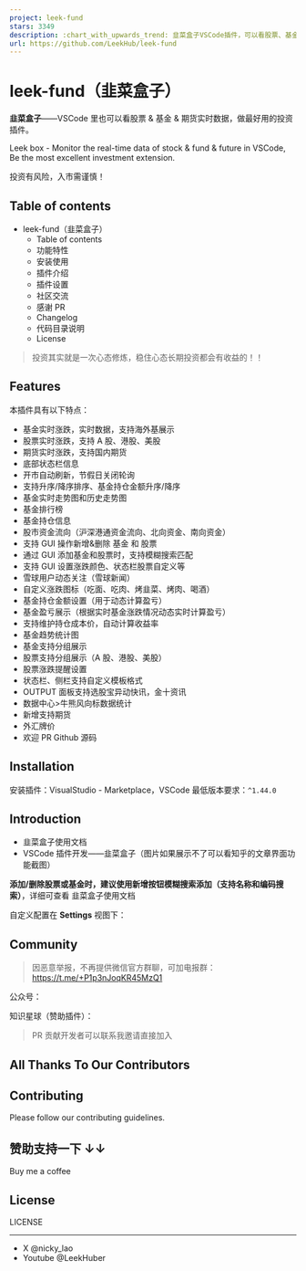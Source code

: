 ```yaml
---
project: leek-fund
stars: 3349
description: :chart_with_upwards_trend: 韭菜盒子VSCode插件，可以看股票、基金、期货等实时数据。 Leek box - Monitor the real-time data of stock & fund & future in VSCode, Be the most excellent investment extension. 
url: https://github.com/LeekHub/leek-fund
---
```


leek-fund（韭菜盒子）
===============

**韭菜盒子**——VSCode 里也可以看股票 & 基金 & 期货实时数据，做最好用的投资插件。

Leek box - Monitor the real-time data of stock & fund & future in VSCode, Be the most excellent investment extension.

投资有风险，入市需谨慎！

Table of contents
-----------------

-   leek-fund（韭菜盒子）
    -   Table of contents
    -   功能特性
    -   安装使用
    -   插件介绍
    -   插件设置
    -   社区交流
    -   感谢 PR
    -   Changelog
    -   代码目录说明
    -   License

> 投资其实就是一次心态修炼，稳住心态长期投资都会有收益的！！

Features
--------

本插件具有以下特点：

-   基金实时涨跌，实时数据，支持海外基展示
-   股票实时涨跌，支持 A 股、港股、美股
-   期货实时涨跌，支持国内期货
-   底部状态栏信息
-   开市自动刷新，节假日关闭轮询
-   支持升序/降序排序、基金持仓金额升序/降序
-   基金实时走势图和历史走势图
-   基金排行榜
-   基金持仓信息
-   股市资金流向（沪深港通资金流向、北向资金、南向资金）
-   支持 GUI 操作新增&删除 基金 和 股票
-   通过 GUI 添加基金和股票时，支持模糊搜索匹配
-   支持 GUI 设置涨跌颜色、状态栏股票自定义等
-   雪球用户动态关注（雪球新闻）
-   自定义涨跌图标（吃面、吃肉、烤韭菜、烤肉、喝酒）
-   基金持仓金额设置（用于动态计算盈亏）
-   基金盈亏展示（根据实时基金涨跌情况动态实时计算盈亏）
-   支持维护持仓成本价，自动计算收益率
-   基金趋势统计图
-   基金支持分组展示
-   股票支持分组展示（A 股、港股、美股）
-   股票涨跌提醒设置
-   状态栏、侧栏支持自定义模板格式
-   OUTPUT 面板支持选股宝异动快讯，金十资讯
-   数据中心>牛熊风向标数据统计
-   新增支持期货
-   外汇牌价
-   欢迎 PR Github 源码

Installation
------------

安装插件：VisualStudio - Marketplace，VSCode 最低版本要求：`^1.44.0`

Introduction
------------

-   韭菜盒子使用文档
-   VSCode 插件开发——韭菜盒子（图片如果展示不了可以看知乎的文章界面功能截图）

**添加/删除股票或基金时，建议使用新增按钮模糊搜索添加（支持名称和编码搜索）**，详细可查看 韭菜盒子使用文档

自定义配置在 **Settings** 视图下：

Community
---------

> 因恶意举报，不再提供微信官方群聊，可加电报群：https://t.me/+P1p3nJoqKR45MzQ1

公众号：

知识星球（赞助插件）：

> PR 贡献开发者可以联系我邀请直接加入

All Thanks To Our Contributors
------------------------------

Contributing
------------

Please follow our contributing guidelines.

赞助支持一下 ↓↓
---------

Buy me a coffee

License
-------

LICENSE

* * *

-   X @nicky\_lao
-   Youtube @LeekHuber
